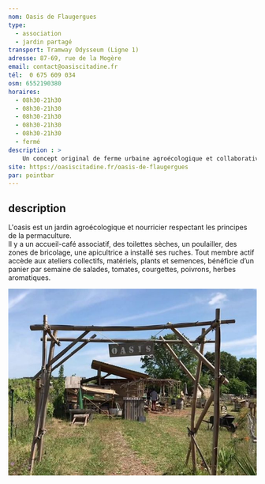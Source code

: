 ```yaml
---
nom: Oasis de Flaugergues
type: 
  - association
  - jardin partagé 
transport: Tramway Odysseum (Ligne 1)
adresse: 87-69, rue de la Mogère
email: contact@oasiscitadine.fr
tél:  0 675 609 034      
osm: 6552190380
horaires:
  - 08h30-21h30
  - 08h30-21h30
  - 08h30-21h30
  - 08h30-21h30
  - 08h30-21h30
  - fermé
description : >
    Un concept original de ferme urbaine agroécologique et collaborative qui propose des activités autour de la permaculture 
site: https://oasiscitadine.fr/oasis-de-flaugergues
par: pointbar
---
```


## description

L'oasis est un jardin agroécologique et nourricier respectant les principes de la permaculture.  
Il y a un accueil-café associatif, des toilettes sèches, un poulailler, des zones de bricolage, une apicultrice a installé ses ruches. Tout membre actif accède aux ateliers collectifs, matériels, plants et semences, bénéficie d’un panier par semaine de salades, tomates, courgettes, poivrons, herbes aromatiques.

![Oasis de Flaugergues](./media/oasis-de-flaugergues.jpg)
